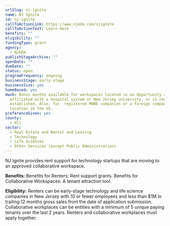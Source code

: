 ```yaml
---
urlSlug: nj-ignite
name: NJ Ignite
id: nj-ignite
callToActionLink: https://www.njeda.com/njignite
callToActionText: Learn more
benefits: ""
eligibility: ""
fundingType: grant
agency:
  - NJEDA
publishStageArchive: ""
openDate: ""
dueDate: ""
status: open
programFrequency: ongoing
businessStage: early-stage
businessSize: yes
homeBased: yes
mwvb: Bonus months available for workspaces located in an Opportunity Zone,
  affiliated with a hospital system or New Jersey university, or is recently
  established. Also, for  registered MWBE companies or a foreign company’s first
  location in the US.
preferenceGiven: yes
county:
  - All
sector:
  - Real Estate and Rental and Leasing
  - Technology
  - Life Sciences
  - Other Services (except Public Administration)
---
```


NJ Ignite provides rent support for technology startups that are moving to an approved collaborative workspace.

**Benefits:** Benefits for Renters: Rent support grants. Benefits for Collaborative Workspaces: A tenant attraction tool.

**Eligibility:** Renters can be early-stage technology and life science companies in New Jersey with 10 or fewer employees and less than $1M in trailing 12 months gross sales from the date of application submission. Collaborative workplaces can be entities with a minimum of 5 unique paying tenants over the last 2 years. Renters and collaborative workplaces must apply together.
